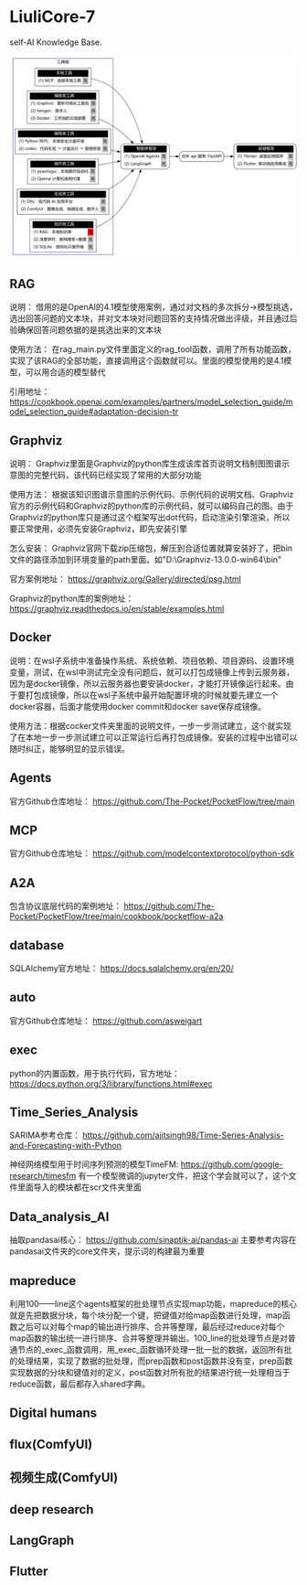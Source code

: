 # LiuliCore-7
self-AI Knowledge Base.

![](知识图谱.png)

## RAG
说明：  借用的是OpenAI的4.1模型使用案例，通过对文档的多次拆分→模型挑选，选出回答问题的文本块，并对文本块对问题回答的支持情况做出评级，并且通过后验确保回答问题依据的是挑选出来的文本块

使用方法：  在rag_main.py文件里面定义的rag_tool函数，调用了所有功能函数，实现了该RAG的全部功能，直接调用这个函数就可以。里面的模型使用的是4.1模型，可以用合适的模型替代

引用地址：  https://cookbook.openai.com/examples/partners/model_selection_guide/model_selection_guide#adaptation-decision-tr

## Graphviz
说明： Graphviz里面是Graphviz的python库生成该库首页说明文档制图图谱示意图的完整代码，该代码已经实现了常用的大部分功能

使用方法： 根据该知识图谱示意图的示例代码、示例代码的说明文档、Graphviz官方的示例代码和Graphviz的python库的示例代码，就可以编码自己的图。由于Graphviz的python库只是通过这个框架写出dot代码，启动渲染引擎渲染，所以要正常使用，必须先安装Graphviz，即先安装引擎

怎么安装： Graphviz官网下载zip压缩包，解压到合适位置就算安装好了，把bin文件的路径添加到环境变量的path里面。如"D:\Graphviz-13.0.0-win64\bin"

官方案例地址：  https://graphviz.org/Gallery/directed/psg.html

Graphviz的python库的案例地址：  https://graphviz.readthedocs.io/en/stable/examples.html

## Docker
说明：在wsl子系统中准备操作系统、系统依赖、项目依赖、项目源码、设置环境变量，测试，在wsl中测试完全没有问题后，就可以打包成镜像上传到云服务器，因为是docker镜像，所以云服务器也要安装docker，才能打开镜像运行起来。由于要打包成镜像，所以在wsl子系统中最开始配置环境的时候就要先建立一个docker容器，后面才能使用docker commit和docker save保存成镜像。

使用方法：根据cocker文件夹里面的说明文件，一步一步测试建立，这个就实现了在本地一步一步测试建立可以正常运行后再打包成镜像。安装的过程中出错可以随时纠正，能够明显的显示错误。

## Agents
官方Github仓库地址： https://github.com/The-Pocket/PocketFlow/tree/main

## MCP
官方Github仓库地址： https://github.com/modelcontextprotocol/python-sdk

## A2A
包含协议底层代码的案例地址： https://github.com/The-Pocket/PocketFlow/tree/main/cookbook/pocketflow-a2a

## database
SQLAlchemy官方地址： https://docs.sqlalchemy.org/en/20/

## auto
官方Github仓库地址： https://github.com/asweigart

## exec
python的内置函数，用于执行代码，官方地址：https://docs.python.org/3/library/functions.html#exec

## Time_Series_Analysis
SARIMA参考仓库： https://github.com/ajitsingh98/Time-Series-Analysis-and-Forecasting-with-Python

神经网络模型用于时间序列预测的模型TimeFM: https://github.com/google-research/timesfm
有一个模型微调的jupyter文件，把这个学会就可以了，这个文件里面导入的模块都在scr文件夹里面

## Data_analysis_AI
抽取pandasai核心： https://github.com/sinaptik-ai/pandas-ai
主要参考内容在pandasai文件夹的core文件夹，提示词的构建最为重要

## mapreduce
利用100——line这个agents框架的批处理节点实现map功能，mapreduce的核心就是先把数据分块，每个块分配一个键，把键值对给map函数进行处理，map函数之后可以对每个map的输出进行排序、合并等整理，最后经过reduce对每个map函数的输出统一进行排序、合并等整理并输出。100_line的批处理节点是对普通节点的_exec_函数调用，用_exec_函数循环处理一批一批的数据，返回所有批的处理结果，实现了数据的批处理，而prep函数和post函数并没有变，prep函数实现数据的分块和键值对的定义，post函数对所有批的结果进行统一处理相当于reduce函数，最后都存入shared字典。

## Digital humans

## flux(ComfyUI)

## 视频生成(ComfyUI)

## deep research

## LangGraph

## Flutter
